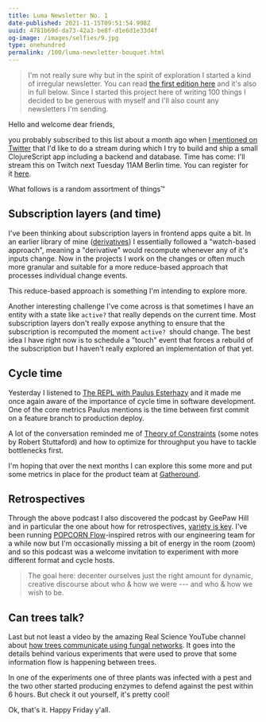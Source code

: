 ```yaml
---
title: Luma Newsletter No. 1
date-published: 2021-11-15T09:51:54.998Z
uuid: 4781b69d-da73-42a3-be8f-d1e6d1e33d4f
og-image: /images/selfies/9.jpg
type: onehundred
permalink: /100/luma-newsletter-bouquet.html
---
```


> I'm not really sure why but in the spirit of exploration I started a kind of irregular newsletter. You can read [the first edition here](https://lu.ma/p/MnWMR5rLJHDcWL5/Martin-says-Welcome) and it's also in full below. Since I started this project here of writing 100 things I decided to be generous with myself and I'll also count any newsletters I'm sending.

Hello and welcome dear friends,

you probably subscribed to this list about a month ago when [I mentioned on Twitter](https://twitter.com/martinklepsch/status/1428333611992993795) that I'd like to do a stream during which I try to build and ship a small ClojureScript app including a backend and database. Time has come: I'll stream this on Twitch next Tuesday 11AM Berlin time. You can register for it [here](https://lu.ma/hackers-cljs).

What follows is a random assortment of things™

Subscription layers (and time)
-------------------------------

I've been thinking about subscription layers in frontend apps quite a bit. In an earlier library of mine ([derivatives](https://github.com/martinklepsch/derivatives)) I essentially followed a "watch-based approach", meaning a "derivative" would recompute whenever any of it's inputs change. Now in the projects I work on the changes or often much more granular and suitable for a more reduce-based approach that processes individual change events.

This reduce-based approach is something I'm intending to explore more.

Another interesting challenge I've come across is that sometimes I have an entity with a state like `active?` that really depends on the current time. Most subscription layers don't really expose anything to ensure that the subscription is recomputed the moment `active? `should change. The best idea I have right now is to schedule a "touch" event that forces a rebuild of the subscription but I haven't really explored an implementation of that yet.

Cycle time
-----------

Yesterday I listened to [The REPL with Paulus Esterhazy](https://www.therepl.net/episodes/40/) and it made me once again aware of the importance of cycle time in software development. One of the core metrics Paulus mentions is the time between first commit on a feature branch to production deploy.

A lot of the conversation reminded me of [Theory of Constraints](https://www.notion.so/rostnl/Systems-Thinking-Notes-Resources-2871c456284b47388b7a76d47521038c#2c3b8ac9282848f9b5506134c38202d9) (some notes by Robert Stuttaford) and how to optimize for throughput you have to tackle bottlenecks first.

I'm hoping that over the next months I can explore this some more and put some metrics in place for the product team at [Gatheround](https://gatheround.com/).

Retrospectives
---------------

Through the above podcast I also discovered the podcast by GeePaw Hill and in particular the one about how for retrospectives, [variety is key](https://www.geepawhill.org/2020/08/04/retrospectives-variety-is-key/). I've been running [POPCORN Flow](https://www.youtube.com/watch?v=cqtxMy58kz8)-inspired retros with our engineering team for a while now but I'm occasionally missing a bit of energy in the room (zoom) and so this podcast was a welcome invitation to experiment with more different format and cycle hosts.

> The goal here: decenter ourselves just the right amount for dynamic, creative discourse about who & how we were --- and who & how we wish to be.

Can trees talk?
----------------

Last but not least a video by the amazing Real Science YouTube channel about [how trees communicate using fungal networks](https://www.youtube.com/watch?v=9HiADisBfQ0). It goes into the details behind various experiments that were used to prove that some information flow is happening between trees.

In one of the experiments one of three plants was infected with a pest and the two other started producing enzymes to defend against the pest within 6 hours. But check it out yourself, it's pretty cool!

Ok, that's it. Happy Friday y'all.
